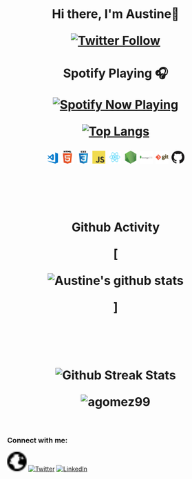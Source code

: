 <h1 align="center"><h1 align="center"> Hi there, I'm Austine👋

[<p align="center"><p align="center">![Twitter Follow](https://img.shields.io/twitter/follow/austine_gomez?color=1DA1F2&logo=twitter&style=for-the-badge)](https://twitter.com/intent/follow?screen_name=austine_gomez)

<h1 align="center"><h1 align="center">Spotify Playing 🎧
  
[<p align="center"><p align="center"><img src="https://spotify-now-playing-woad.vercel.app/api/spotify-playing" alt="Spotify Now Playing" width="350"/>](https://open.spotify.com/user/126549782)



[<p align="center"><p align="center">![Top Langs](https://github-readme-stats.vercel.app/api/top-langs/?username=agomez99&layout=compact)](https://github.com/agomez99/github-readme-stats)



<p align="center">
<img alt="Visual Studio Code" width="26px" src="https://raw.githubusercontent.com/github/explore/80688e429a7d4ef2fca1e82350fe8e3517d3494d/topics/visual-studio-code/visual-studio-code.png" />
<img  alt="HTML5" width="30px" src="https://raw.githubusercontent.com/github/explore/80688e429a7d4ef2fca1e82350fe8e3517d3494d/topics/html/html.png" />
<img  alt="CSS3" width="30px" src="https://raw.githubusercontent.com/github/explore/80688e429a7d4ef2fca1e82350fe8e3517d3494d/topics/css/css.png" />
<img alt="JavaScript" width="30px" src="https://raw.githubusercontent.com/github/explore/80688e429a7d4ef2fca1e82350fe8e3517d3494d/topics/javascript/javascript.png" />
<img  alt="React" width="30px" src="https://raw.githubusercontent.com/github/explore/80688e429a7d4ef2fca1e82350fe8e3517d3494d/topics/react/react.png" />
<img  alt="Node.js" width="30px" src="https://raw.githubusercontent.com/github/explore/80688e429a7d4ef2fca1e82350fe8e3517d3494d/topics/nodejs/nodejs.png" />
<img  alt="MongoDB" width="30px" src="https://raw.githubusercontent.com/github/explore/80688e429a7d4ef2fca1e82350fe8e3517d3494d/topics/mongodb/mongodb.png" />
<img  alt="Git" width="30px" src="https://raw.githubusercontent.com/github/explore/80688e429a7d4ef2fca1e82350fe8e3517d3494d/topics/git/git.png" />
<img  alt="GitHub" width="30px" src="https://raw.githubusercontent.com/github/explore/78df643247d429f6cc873026c0622819ad797942/topics/github/github.png" />
</p>
<br>
<br>

<p align="center"><p align="center">Github  Activity

[<p align="center">![Austine's github stats](https://github-readme-stats.agomez99.vercel.app/api?username=agomez99&show_icons=true&theme=tokyonight)</p>]
  
<br>
<br>


<p align="center"><p align="center"><img width="500" src="https://github-readme-streak-stats.herokuapp.com/?user=agomez99" alt="Github Streak Stats">
<br
<br>

<p align="center"><p align="center"> <img src="https://komarev.com/ghpvc/?username=agomez99" alt="agomez99"/>
<br>
<br>
  
### Connect with me:
[<img  alt="website" width="45px" src="https://raw.githubusercontent.com/iconic/open-iconic/master/svg/globe.svg#center" />][website]
[<img alt="Twitter" width="45px" src="https://cdn.jsdelivr.net/npm/simple-icons@v3/icons/twitter.svg#center" />][twitter]
[<img alt="LinkedIn" width="45px" src="https://cdn.jsdelivr.net/npm/simple-icons@v3/icons/linkedin.svg#center" />][linkedin]

<br>
<br>

[website]: https://austinegomez.herokuapp.com/
[twitter]: https://twitter.com/austine_gomez
[linkedin]: https://www.linkedin.com/in/austine-gomez/

